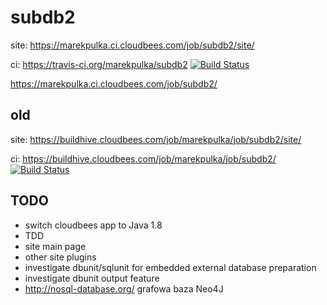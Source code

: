 subdb2
======
site:
https://marekpulka.ci.cloudbees.com/job/subdb2/site/

ci:
https://travis-ci.org/marekpulka/subdb2 [![Build Status](https://travis-ci.org/marekpulka/subdb2.svg?branch=master)](https://travis-ci.org/marekpulka/subdb2)

https://marekpulka.ci.cloudbees.com/job/subdb2/


old
---
site:
https://buildhive.cloudbees.com/job/marekpulka/job/subdb2/site/

ci:
https://buildhive.cloudbees.com/job/marekpulka/job/subdb2/ [![Build Status](https://buildhive.cloudbees.com/job/marekpulka/job/subdb2/badge/icon)](https://buildhive.cloudbees.com/job/marekpulka/job/subdb2/)



TODO
----
- switch cloudbees app to Java 1.8
- TDD
- site main page
- other site plugins
- investigate dbunit/sqlunit for embedded external database preparation
- investigate dbunit output feature
- http://nosql-database.org/ grafowa baza Neo4J
